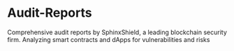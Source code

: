 # Audit-Reports
Comprehensive audit reports by SphinxShield, a leading blockchain security firm. Analyzing smart contracts and dApps for vulnerabilities and risks
